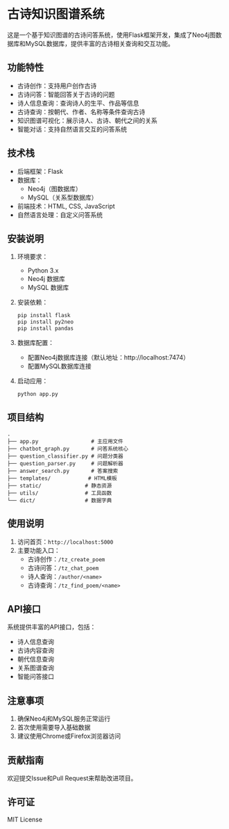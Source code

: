 # 古诗知识图谱系统

这是一个基于知识图谱的古诗问答系统，使用Flask框架开发，集成了Neo4j图数据库和MySQL数据库，提供丰富的古诗相关查询和交互功能。

## 功能特性

- 古诗创作：支持用户创作古诗
- 古诗问答：智能回答关于古诗的问题
- 诗人信息查询：查询诗人的生平、作品等信息
- 古诗查询：按朝代、作者、名称等条件查询古诗
- 知识图谱可视化：展示诗人、古诗、朝代之间的关系
- 智能对话：支持自然语言交互的问答系统

## 技术栈

- 后端框架：Flask
- 数据库：
  - Neo4j（图数据库）
  - MySQL（关系型数据库）
- 前端技术：HTML, CSS, JavaScript
- 自然语言处理：自定义问答系统

## 安装说明

1. 环境要求：
   - Python 3.x
   - Neo4j 数据库
   - MySQL 数据库

2. 安装依赖：
   ```bash
   pip install flask
   pip install py2neo
   pip install pandas
   ```

3. 数据库配置：
   - 配置Neo4j数据库连接（默认地址：http://localhost:7474）
   - 配置MySQL数据库连接

4. 启动应用：
   ```bash
   python app.py
   ```

## 项目结构

```
.
├── app.py                 # 主应用文件
├── chatbot_graph.py       # 问答系统核心
├── question_classifier.py # 问题分类器
├── question_parser.py     # 问题解析器
├── answer_search.py       # 答案搜索
├── templates/            # HTML模板
├── static/              # 静态资源
├── utils/               # 工具函数
└── dict/                # 数据字典
```

## 使用说明

1. 访问首页：`http://localhost:5000`
2. 主要功能入口：
   - 古诗创作：`/tz_create_poem`
   - 古诗问答：`/tz_chat_poem`
   - 诗人查询：`/author/<name>`
   - 古诗查询：`/tz_find_poem/<name>`

## API接口

系统提供丰富的API接口，包括：
- 诗人信息查询
- 古诗内容查询
- 朝代信息查询
- 关系图谱查询
- 智能问答接口

## 注意事项

1. 确保Neo4j和MySQL服务正常运行
2. 首次使用需要导入基础数据
3. 建议使用Chrome或Firefox浏览器访问

## 贡献指南

欢迎提交Issue和Pull Request来帮助改进项目。

## 许可证

MIT License 